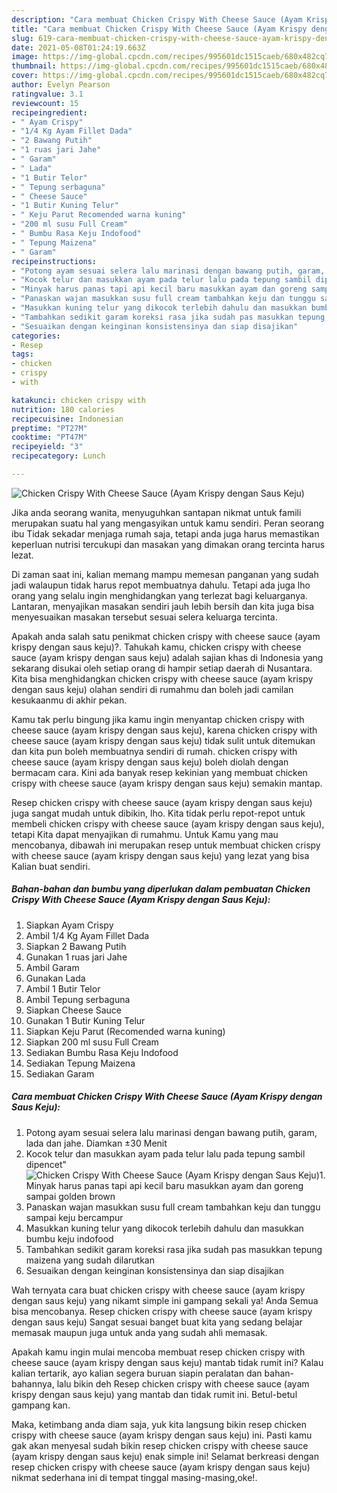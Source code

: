```yaml
---
description: "Cara membuat Chicken Crispy With Cheese Sauce (Ayam Krispy dengan Saus Keju) Sederhana Untuk Jualan"
title: "Cara membuat Chicken Crispy With Cheese Sauce (Ayam Krispy dengan Saus Keju) Sederhana Untuk Jualan"
slug: 619-cara-membuat-chicken-crispy-with-cheese-sauce-ayam-krispy-dengan-saus-keju-sederhana-untuk-jualan
date: 2021-05-08T01:24:19.663Z
image: https://img-global.cpcdn.com/recipes/995601dc1515caeb/680x482cq70/chicken-crispy-with-cheese-sauce-ayam-krispy-dengan-saus-keju-foto-resep-utama.jpg
thumbnail: https://img-global.cpcdn.com/recipes/995601dc1515caeb/680x482cq70/chicken-crispy-with-cheese-sauce-ayam-krispy-dengan-saus-keju-foto-resep-utama.jpg
cover: https://img-global.cpcdn.com/recipes/995601dc1515caeb/680x482cq70/chicken-crispy-with-cheese-sauce-ayam-krispy-dengan-saus-keju-foto-resep-utama.jpg
author: Evelyn Pearson
ratingvalue: 3.1
reviewcount: 15
recipeingredient:
- " Ayam Crispy"
- "1/4 Kg Ayam Fillet Dada"
- "2 Bawang Putih"
- "1 ruas jari Jahe"
- " Garam"
- " Lada"
- "1 Butir Telor"
- " Tepung serbaguna"
- " Cheese Sauce"
- "1 Butir Kuning Telur"
- " Keju Parut Recomended warna kuning"
- "200 ml susu Full Cream"
- " Bumbu Rasa Keju Indofood"
- " Tepung Maizena"
- " Garam"
recipeinstructions:
- "Potong ayam sesuai selera lalu marinasi dengan bawang putih, garam, lada dan jahe. Diamkan ±30 Menit"
- "Kocok telur dan masukkan ayam pada telur lalu pada tepung sambil dipencet&#34;"
- "Minyak harus panas tapi api kecil baru masukkan ayam dan goreng sampai golden brown"
- "Panaskan wajan masukkan susu full cream tambahkan keju dan tunggu sampai keju bercampur"
- "Masukkan kuning telur yang dikocok terlebih dahulu dan masukkan bumbu keju indofood"
- "Tambahkan sedikit garam koreksi rasa jika sudah pas masukkan tepung maizena yang sudah dilarutkan"
- "Sesuaikan dengan keinginan konsistensinya dan siap disajikan"
categories:
- Resep
tags:
- chicken
- crispy
- with

katakunci: chicken crispy with 
nutrition: 180 calories
recipecuisine: Indonesian
preptime: "PT27M"
cooktime: "PT47M"
recipeyield: "3"
recipecategory: Lunch

---
```



![Chicken Crispy With Cheese Sauce (Ayam Krispy dengan Saus Keju)](https://img-global.cpcdn.com/recipes/995601dc1515caeb/680x482cq70/chicken-crispy-with-cheese-sauce-ayam-krispy-dengan-saus-keju-foto-resep-utama.jpg)

Jika anda seorang wanita, menyuguhkan santapan nikmat untuk famili merupakan suatu hal yang mengasyikan untuk kamu sendiri. Peran seorang ibu Tidak sekadar menjaga rumah saja, tetapi anda juga harus memastikan keperluan nutrisi tercukupi dan masakan yang dimakan orang tercinta harus lezat.

Di zaman  saat ini, kalian memang mampu memesan panganan yang sudah jadi walaupun tidak harus repot membuatnya dahulu. Tetapi ada juga lho orang yang selalu ingin menghidangkan yang terlezat bagi keluarganya. Lantaran, menyajikan masakan sendiri jauh lebih bersih dan kita juga bisa menyesuaikan masakan tersebut sesuai selera keluarga tercinta. 



Apakah anda salah satu penikmat chicken crispy with cheese sauce (ayam krispy dengan saus keju)?. Tahukah kamu, chicken crispy with cheese sauce (ayam krispy dengan saus keju) adalah sajian khas di Indonesia yang sekarang disukai oleh setiap orang di hampir setiap daerah di Nusantara. Kita bisa menghidangkan chicken crispy with cheese sauce (ayam krispy dengan saus keju) olahan sendiri di rumahmu dan boleh jadi camilan kesukaanmu di akhir pekan.

Kamu tak perlu bingung jika kamu ingin menyantap chicken crispy with cheese sauce (ayam krispy dengan saus keju), karena chicken crispy with cheese sauce (ayam krispy dengan saus keju) tidak sulit untuk ditemukan dan kita pun boleh membuatnya sendiri di rumah. chicken crispy with cheese sauce (ayam krispy dengan saus keju) boleh diolah dengan bermacam cara. Kini ada banyak resep kekinian yang membuat chicken crispy with cheese sauce (ayam krispy dengan saus keju) semakin mantap.

Resep chicken crispy with cheese sauce (ayam krispy dengan saus keju) juga sangat mudah untuk dibikin, lho. Kita tidak perlu repot-repot untuk membeli chicken crispy with cheese sauce (ayam krispy dengan saus keju), tetapi Kita dapat menyajikan di rumahmu. Untuk Kamu yang mau mencobanya, dibawah ini merupakan resep untuk membuat chicken crispy with cheese sauce (ayam krispy dengan saus keju) yang lezat yang bisa Kalian buat sendiri.

<!--inarticleads1-->

##### Bahan-bahan dan bumbu yang diperlukan dalam pembuatan Chicken Crispy With Cheese Sauce (Ayam Krispy dengan Saus Keju):

1. Siapkan  Ayam Crispy
1. Ambil 1/4 Kg Ayam Fillet Dada
1. Siapkan 2 Bawang Putih
1. Gunakan 1 ruas jari Jahe
1. Ambil  Garam
1. Gunakan  Lada
1. Ambil 1 Butir Telor
1. Ambil  Tepung serbaguna
1. Siapkan  Cheese Sauce
1. Gunakan 1 Butir Kuning Telur
1. Siapkan  Keju Parut (Recomended warna kuning)
1. Siapkan 200 ml susu Full Cream
1. Sediakan  Bumbu Rasa Keju Indofood
1. Sediakan  Tepung Maizena
1. Sediakan  Garam




<!--inarticleads2-->

##### Cara membuat Chicken Crispy With Cheese Sauce (Ayam Krispy dengan Saus Keju):

1. Potong ayam sesuai selera lalu marinasi dengan bawang putih, garam, lada dan jahe. Diamkan ±30 Menit
1. Kocok telur dan masukkan ayam pada telur lalu pada tepung sambil dipencet&#34;
<img src="https://img-global.cpcdn.com/steps/31514fcf31116aca/160x128cq70/chicken-crispy-with-cheese-sauce-ayam-krispy-dengan-saus-keju-langkah-memasak-2-foto.jpg" alt="Chicken Crispy With Cheese Sauce (Ayam Krispy dengan Saus Keju)">1. Minyak harus panas tapi api kecil baru masukkan ayam dan goreng sampai golden brown
1. Panaskan wajan masukkan susu full cream tambahkan keju dan tunggu sampai keju bercampur
1. Masukkan kuning telur yang dikocok terlebih dahulu dan masukkan bumbu keju indofood
1. Tambahkan sedikit garam koreksi rasa jika sudah pas masukkan tepung maizena yang sudah dilarutkan
1. Sesuaikan dengan keinginan konsistensinya dan siap disajikan




Wah ternyata cara buat chicken crispy with cheese sauce (ayam krispy dengan saus keju) yang nikamt simple ini gampang sekali ya! Anda Semua bisa mencobanya. Resep chicken crispy with cheese sauce (ayam krispy dengan saus keju) Sangat sesuai banget buat kita yang sedang belajar memasak maupun juga untuk anda yang sudah ahli memasak.

Apakah kamu ingin mulai mencoba membuat resep chicken crispy with cheese sauce (ayam krispy dengan saus keju) mantab tidak rumit ini? Kalau kalian tertarik, ayo kalian segera buruan siapin peralatan dan bahan-bahannya, lalu bikin deh Resep chicken crispy with cheese sauce (ayam krispy dengan saus keju) yang mantab dan tidak rumit ini. Betul-betul gampang kan. 

Maka, ketimbang anda diam saja, yuk kita langsung bikin resep chicken crispy with cheese sauce (ayam krispy dengan saus keju) ini. Pasti kamu gak akan menyesal sudah bikin resep chicken crispy with cheese sauce (ayam krispy dengan saus keju) enak simple ini! Selamat berkreasi dengan resep chicken crispy with cheese sauce (ayam krispy dengan saus keju) nikmat sederhana ini di tempat tinggal masing-masing,oke!.


